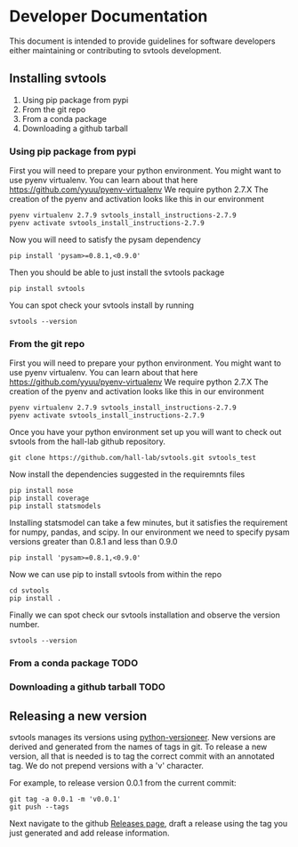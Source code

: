# Developer Documentation

This document is intended to provide guidelines for software developers either maintaining or 
contributing to svtools development.

## Installing svtools

1. Using pip package from pypi
1. From the git repo
1. From a conda package
1. Downloading a github tarball

### Using pip package from pypi
First you will need to prepare your python environment.
You might want to use pyenv virtualenv.
You can learn about that here <https://github.com/yyuu/pyenv-virtualenv>
We require python 2.7.X
The creation of the pyenv and activation looks like this in our environment
<pre><code>pyenv virtualenv 2.7.9 svtools_install_instructions-2.7.9
pyenv activate svtools_install_instructions-2.7.9</pre></code>
Now you will need to satisfy the pysam dependency
<pre><code>pip install 'pysam>=0.8.1,<0.9.0'</pre></code>
Then you should be able to just install the svtools package
<pre><code>pip install svtools</pre></code>
You can spot check your svtools install by running
<pre><code>svtools --version</pre></code>

### From the git repo
First you will need to prepare your python environment.
You might want to use pyenv virtualenv. 
You can learn about that here <https://github.com/yyuu/pyenv-virtualenv> 
We require python 2.7.X 
The creation of the pyenv and activation looks like this in our environment
<pre><code>pyenv virtualenv 2.7.9 svtools_install_instructions-2.7.9
pyenv activate svtools_install_instructions-2.7.9</pre></code> 
Once you have your python environment set up you will want to check out svtools from the hall-lab github repository.
<pre><code>git clone https://github.com/hall-lab/svtools.git svtools_test</code></pre>
Now install the dependencies suggested in the requiremnts files
<pre><code>pip install nose
pip install coverage
pip install statsmodels</pre></code>
Installing statsmodel can take a few minutes, but it satisfies the requirement for numpy, pandas, and scipy.
In our environment we need to specify pysam versions greater than 0.8.1 and less than 0.9.0
<pre><code>pip install 'pysam>=0.8.1,<0.9.0'</pre></code>

Now we can use pip to install svtools from within the repo
<pre><code>cd svtools
pip install .</pre></code>
Finally we can spot check our svtools installation and observe the version number.
<pre><code>svtools --version</pre></code>

### From a conda package TODO
### Downloading a github tarball TODO

## Releasing a new version

svtools manages its versions using [python-versioneer](https://github.com/warner/python-versioneer). 
New versions are derived and generated from the names of tags in git. To release a new version, all 
that is needed is to tag the correct commit with an annotated tag. We do not prepend versions with a 
'v' character.

For example, to release version 0.0.1 from the current commit:
```
git tag -a 0.0.1 -m 'v0.0.1'
git push --tags
```

Next navigate to the github [Releases page](https://github.com/hall-lab/svtools/releases), draft a 
release using the tag you just generated and add release information.
